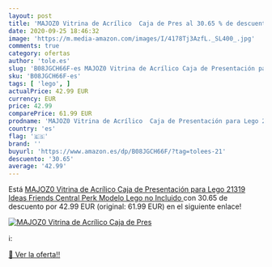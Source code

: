 ```yaml
---
layout: post
title: 'MAJOZ0 Vitrina de Acrílico  Caja de Pres al 30.65 % de descuento'
date: 2020-09-25 18:46:32
image: 'https://m.media-amazon.com/images/I/4178Tj3AzfL._SL400_.jpg'
comments: true
category: ofertas
author: 'tole.es'
slug: 'B08JGCH66F-es MAJOZ0 Vitrina de Acrílico Caja de Presentación para Lego...'
sku: 'B08JGCH66F-es'
tags: [ 'lego', ]
actualPrice: 42.99 EUR
currency: EUR
price: 42.99
comparePrice: 61.99 EUR
prodname: 'MAJOZ0 Vitrina de Acrílico  Caja de Presentación para Lego 21319 Ideas Friends Central Perk  Modelo Lego no Incluido '
country: 'es'
flag: '🇪🇸'
brand: ''
buyurl: 'https://www.amazon.es/dp/B08JGCH66F/?tag=tolees-21'
descuento: '30.65'
average: '42.99'
---
```


Está [MAJOZ0 Vitrina de Acrílico  Caja de Presentación para Lego 21319 Ideas Friends Central Perk  Modelo Lego no Incluido ](https://www.amazon.es/dp/B08JGCH66F/?tag=tolees-21) con 30.65 de descuento por 42.99 EUR (original: 61.99 EUR) en el siguiente enlace!

[![MAJOZ0 Vitrina de Acrílico  Caja de Pres](https://m.media-amazon.com/images/I/4178Tj3AzfL._SL400_.jpg)](https://www.amazon.es/dp/B08JGCH66F/?tag=tolees-21)

ℹ️:


[🛒 Ver la oferta!!](https://www.amazon.es/dp/B08JGCH66F/?tag=tolees-21)
